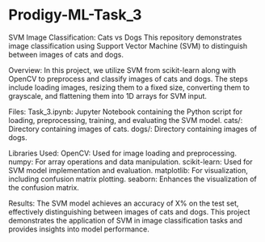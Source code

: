# Prodigy-ML-Task_3
SVM Image Classification: Cats vs Dogs
This repository demonstrates image classification using Support Vector Machine (SVM) to distinguish between images of cats and dogs.

Overview:
In this project, we utilize SVM from scikit-learn along with OpenCV to preprocess and classify images of cats and dogs. The steps include loading images, resizing them to a fixed size, converting them to grayscale, and flattening them into 1D arrays for SVM input.

Files:
Task_3.ipynb: Jupyter Notebook containing the Python script for loading, preprocessing, training, and evaluating the SVM model.
cats/: Directory containing images of cats.
dogs/: Directory containing images of dogs.

Libraries Used:
OpenCV: Used for image loading and preprocessing.
numpy: For array operations and data manipulation.
scikit-learn: Used for SVM model implementation and evaluation.
matplotlib: For visualization, including confusion matrix plotting.
seaborn: Enhances the visualization of the confusion matrix.

Results:
The SVM model achieves an accuracy of X% on the test set, effectively distinguishing between images of cats and dogs. This project demonstrates the application of SVM in image classification tasks and provides insights into model performance.
